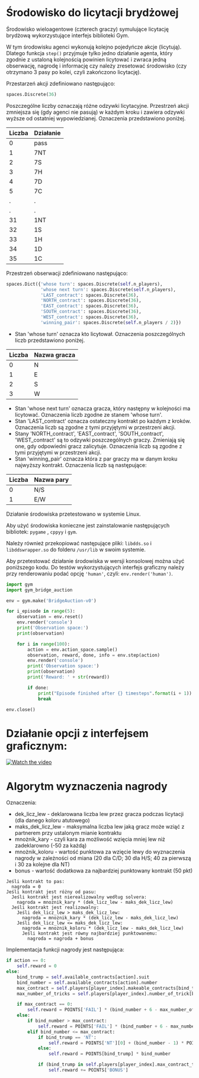 # Środowisko do licytacji brydżowej

Środowisko wieloagentowe (czterech graczy) symulujące licytację brydżową wykorzystujące interfejs biblioteki Gym.

W tym środowisku agenci wykonują kolejno pojedyńcze akcje (licytują). Dlatego funkcja `step()` przyjmuje tylko jedno działanie agenta, który zgodnie z ustaloną kolejnością powinien licytować i zwraca jedną obserwację, nagrodę i informację czy należy zresetować środowisko (czy otrzymano 3 pasy po kolei, czyli zakończono licytację). 

Przestarzeń akcji zdefiniowano następująco: 
```python 
spaces.Discrete(36)
``` 
Poszczególne liczby oznaczają różne odzywki licytacyjne. Przestrzeń akcji zmniejsza się (gdy agenci nie pasują) w każdym kroku i zawiera odzywki wyższe od ostatniej wypowiedzianej. Oznaczenia przedstawiono poniżej.

| Liczba | Działanie |
| ------ | --------- |
| 0 | pass |
| 1 | 7NT |
| 2 |  7S |
| 3 | 7H |
| 4 | 7D |
| 5 | 7C |
| . | . |
| . | . |
| 31 | 1NT |
| 32 | 1S |
| 33 | 1H |
| 34 | 1D |
| 35 | 1C |

Przestrzeń obserwacji zdefiniowano następująco:

```python
spaces.Dict({'whose turn': spaces.Discrete(self.n_players),
             'whose next turn': spaces.Discrete(self.n_players),
             'LAST_contract': spaces.Discrete(36),
             'NORTH_contract': spaces.Discrete(36),
             'EAST_contract': spaces.Discrete(36),
             'SOUTH_contract': spaces.Discrete(36),
             'WEST_contract': spaces.Discrete(36),
             'winning_pair': spaces.Discrete(self.n_players / 2)})
```
- Stan 'whose turn' oznacza kto licytował. Oznaczenia poszczególnych liczb przedstawiono poniżej.

| Liczba | Nazwa gracza |
| ------ | ------------ |
| 0 | N |
| 1 | E |
| 2 | S |
| 3 | W |

- Stan 'whose next turn' oznacza gracza, który następny w kolejności ma licytować. Oznaczenia liczb zgodne ze stanem 'whose turn'.
- Stan 'LAST_contract' oznacza ostateczny kontrakt po każdym z kroków. Oznaczenia liczb są zgodne z tymi przyjętymi w przestrzeni akcji.
- Stany 'NORTH_contract', 'EAST_contract', 'SOUTH_contract', 'WEST_contract' są to odzywki poszczególnych graczy. Zmieniają się one, gdy odpowiedni gracz zalicytuje. Oznaczenia liczb są zgodne z tymi przyjętymi w przestrzeni akcji.
- Stan 'winning_pair' oznacza która z par graczy ma w danym kroku najwyższy kontrakt. Oznaczenia liczb są następujące:

| Liczba | Nazwa pary |
| ------ | ---------- |
| 0 | N/S |
| 1 | E/W |


Działanie środowiska przetestowano w systemie Linux.

Aby użyć środowiska konieczne jest zainstalowanie następujących bibliotek: `pygame` , `cppyy` i `gym`.

Należy również przekopiować następujące pliki: `libdds.so` i `libddswrapper.so` do folderu `/usr/lib` w swoim systemie.

Aby przetestować działanie środowiska w wersji konsolowej można użyć poniższego kodu. Do testów wykorzystujących interfejs graficzny należy przy renderowaniu podać opcję `'human'`, czyli: `env.render('human')`.

```python
import gym
import gym_bridge_auction

env = gym.make('BridgeAuction-v0')

for i_episode in range(5):
    observation = env.reset()
    env.render('console')
    print('Observation space:')
    print(observation)

    for i in range(100):
        action = env.action_space.sample()
        observation, reward, done, info = env.step(action)
        env.render('console')
        print('Observation space:')
        print(observation)
        print('Reward: ' + str(reward))

        if done:
            print("Episode finished after {} timesteps".format(i + 1))
            break

env.close()
```

# Działanie opcji z interfejsem graficznym:

[![Watch the video](https://i.imgur.com/058RZlw.jpg)](https://youtu.be/DybSAue5bYY)  

# Algorytm wyznaczenia nagrody

Oznaczenia:
- dek_licz_lew - deklarowana liczba lew przez gracza podczas licytacji (dla danego koloru atutowego)
- maks_dek_licz_lew - maksymalna liczba lew jaką gracz może wziąć z partnerem przy ustalonym mianie kontraktu
- mnożnik_kary - czyli kara za możliwość wzięcia mniej lew niż zadeklarowno (-50 za każdą)
- mnożnik_koloru - wartość punktowa za wzięcie lewy do wyznaczenia nagrody w zależności od miana (20 dla C/D; 30 dla H/S; 40 za pierwszą i 30 za kolejne dla NT)
- bonus - wartość dodatkowa za najbardziej punktowany kontrakt (50 pkt)

```
Jeśli kontrakt to pas:
  nagroda = 0
Jeśli kontrakt jest różny od pasu:
  Jeśli kontrakt jest nierealizowalny według solvera:
    nagroda = mnożnik_kary * (dek_licz_lew - maks_dek_licz_lew)
  Jeśli kontrakt jest realizowalny:
    Jeśli dek_licz_lew > maks_dek_licz_lew:
      nagroda = mnożnik_kary * (dek_licz_lew - maks_dek_licz_lew)
    Jeśli dek_licz_lew <= maks_dek_licz_lew:
      nagroda = mnożnik_koloru * (dek_licz_lew - maks_dek_licz_lew)
      Jeśli kontrakt jest równy najbardziej punktowanemu:
        nagroda = nagroda + bonus
```
Implementacja funkcji nagrody jest następująca:

```python
if action == 0:
    self.reward = 0
else:
    bind_trump = self.available_contracts[action].suit
    bind_number = self.available_contracts[action].number
    max_contract = self.players[player_index].makeable_contracts[bind_trump]
    max_number_of_tricks = self.players[player_index].number_of_trick[bind_trump]

    if max_contract == 0:
        self.reward = POINTS['FAIL'] * (bind_number + 6 - max_number_of_tricks)
    else:
        if bind_number > max_contract:
            self.reward = POINTS['FAIL'] * (bind_number + 6 - max_number_of_tricks)
        elif bind_number <= max_contract:
            if bind_trump == 'NT':
                self.reward = POINTS['NT'][0] + (bind_number - 1) * POINTS['NT'][1]
            else:
                self.reward = POINTS[bind_trump] * bind_number

            if (bind_trump in self.players[player_index].max_contract_trump) and bind_number == max_contract:
                self.reward += POINTS['BONUS']
```

